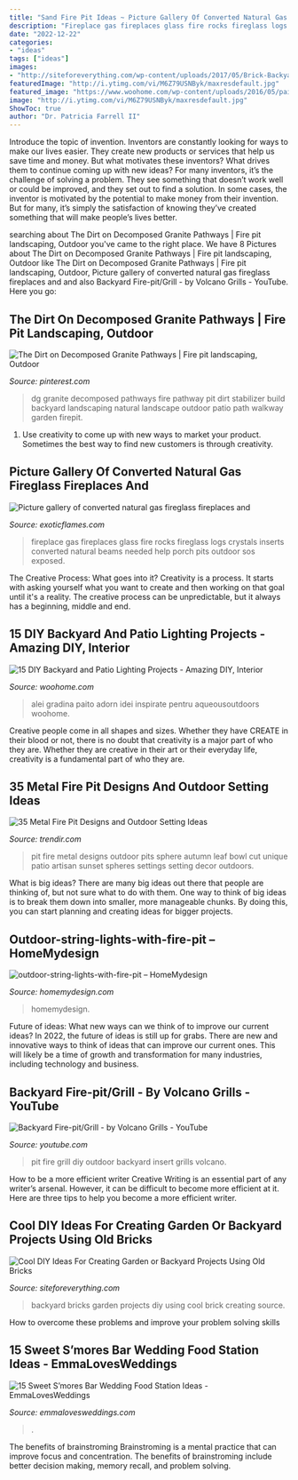 ```yaml
---
title: "Sand Fire Pit Ideas ~ Picture Gallery Of Converted Natural Gas Fireglass Fireplaces And"
description: "Fireplace gas fireplaces glass fire rocks fireglass logs crystals inserts converted natural beams needed help porch pits outdoor sos exposed"
date: "2022-12-22"
categories:
- "ideas"
tags: ["ideas"]
images:
- "http://siteforeverything.com/wp-content/uploads/2017/05/Brick-Backyard-12.jpg"
featuredImage: "http://i.ytimg.com/vi/M6Z79USNByk/maxresdefault.jpg"
featured_image: "https://www.woohome.com/wp-content/uploads/2016/05/paito-yard-lighting-summer-15.jpg"
image: "http://i.ytimg.com/vi/M6Z79USNByk/maxresdefault.jpg"
ShowToc: true
author: "Dr. Patricia Farrell II"
---
```



Introduce the topic of invention.
Inventors are constantly looking for ways to make our lives easier. They create new products or services that help us save time and money. But what motivates these inventors? What drives them to continue coming up with new ideas?
For many inventors, it’s the challenge of solving a problem. They see something that doesn’t work well or could be improved, and they set out to find a solution. In some cases, the inventor is motivated by the potential to make money from their invention. But for many, it’s simply the satisfaction of knowing they’ve created something that will make people’s lives better.

	

		
searching about The Dirt on Decomposed Granite Pathways | Fire pit landscaping, Outdoor you've came to the right place. We have 8 Pictures about The Dirt on Decomposed Granite Pathways | Fire pit landscaping, Outdoor like The Dirt on Decomposed Granite Pathways | Fire pit landscaping, Outdoor, Picture gallery of converted natural gas fireglass fireplaces and and also Backyard Fire-pit/Grill - by Volcano Grills - YouTube. Here you go:
		
    
## The Dirt On Decomposed Granite Pathways | Fire Pit Landscaping, Outdoor

<img loading=lazy src="https://i.pinimg.com/736x/2d/a8/7e/2da87e1bb089142558135a2972f62c65--decomposed-granite-pathways.jpg" onerror="this.onerror=null;this.src='https://tse2.mm.bing.net/th?id=OIP.s_p2hEB-K7xnksdPNByAfQHaHa&amp;pid=15.1';" alt="The Dirt on Decomposed Granite Pathways | Fire pit landscaping, Outdoor">

_Source: pinterest.com_

>dg granite decomposed pathways fire pathway pit dirt stabilizer build backyard landscaping natural landscape outdoor patio path walkway garden firepit. 

	

1. Use creativity to come up with new ways to market your product. Sometimes the best way to find new customers is through creativity.

    
## Picture Gallery Of Converted Natural Gas Fireglass Fireplaces And

<img loading=lazy src="http://www.exoticflames.com/fpl0007.jpg" onerror="this.onerror=null;this.src='https://tse1.mm.bing.net/th?id=OIP.v581xbxCmFKT97Jv8ATEbwHaHa&amp;pid=15.1';" alt="Picture gallery of converted natural gas fireglass fireplaces and">

_Source: exoticflames.com_

>fireplace gas fireplaces glass fire rocks fireglass logs crystals inserts converted natural beams needed help porch pits outdoor sos exposed. 

	

The Creative Process: What goes into it?
Creativity is a process. It starts with asking yourself what you want to create and then working on that goal until it's a reality. The creative process can be unpredictable, but it always has a beginning, middle and end.

    
## 15 DIY Backyard And Patio Lighting Projects - Amazing DIY, Interior

<img loading=lazy src="https://www.woohome.com/wp-content/uploads/2016/05/paito-yard-lighting-summer-15.jpg" onerror="this.onerror=null;this.src='https://tse3.mm.bing.net/th?id=OIP.q4_GaPhdceR_2AXNoWgTzgHaKa&amp;pid=15.1';" alt="15 DIY Backyard and Patio Lighting Projects - Amazing DIY, Interior">

_Source: woohome.com_

>alei gradina paito adorn idei inspirate pentru aqueousoutdoors woohome. 

	

Creative people come in all shapes and sizes. Whether they have CREATE in their blood or not, there is no doubt that creativity is a major part of who they are. Whether they are creative in their art or their everyday life, creativity is a fundamental part of who they are.

    
## 35 Metal Fire Pit Designs And Outdoor Setting Ideas

<img loading=lazy src="http://cdn.trendir.com/wp-content/uploads/old/archives/2015/10/22/autumn-leaf-fire-pit-sphere-melissa-crisp.jpg" onerror="this.onerror=null;this.src='https://tse3.mm.bing.net/th?id=OIP.B3i4y8YMfAi-fLrdqcVpHQHaFL&amp;pid=15.1';" alt="35 Metal Fire Pit Designs and Outdoor Setting Ideas">

_Source: trendir.com_

>pit fire metal designs outdoor pits sphere autumn leaf bowl cut unique patio artisan sunset spheres settings setting decor outdoors. 

	

What is big ideas?
There are many big ideas out there that people are thinking of, but not sure what to do with them. One way to think of big ideas is to break them down into smaller, more manageable chunks. By doing this, you can start planning and creating ideas for bigger projects.

    
## Outdoor-string-lights-with-fire-pit – HomeMydesign

<img loading=lazy src="https://homemydesign.com/wp-content/uploads/2019/06/outdoor-string-lights-with-fire-pit.jpg" onerror="this.onerror=null;this.src='https://tse2.mm.bing.net/th?id=OIP.vKxGI1wdmTUAbbTBGljFqQHaLG&amp;pid=15.1';" alt="outdoor-string-lights-with-fire-pit – HomeMydesign">

_Source: homemydesign.com_

>homemydesign. 

	

Future of ideas: What new ways can we think of to improve our current ideas?
In 2022, the future of ideas is still up for grabs. There are new and innovative ways to think of ideas that can improve our current ones. This will likely be a time of growth and transformation for many industries, including technology and business.

    
## Backyard Fire-pit/Grill - By Volcano Grills - YouTube

<img loading=lazy src="http://i.ytimg.com/vi/M6Z79USNByk/maxresdefault.jpg" onerror="this.onerror=null;this.src='https://tse4.mm.bing.net/th?id=OIP.e6vSXQRh-gdkryskMc68TwHaEK&amp;pid=15.1';" alt="Backyard Fire-pit/Grill - by Volcano Grills - YouTube">

_Source: youtube.com_

>pit fire grill diy outdoor backyard insert grills volcano. 

	

How to be a more efficient writer
Creative Writing is an essential part of any writer’s arsenal. However, it can be difficult to become more efficient at it. Here are three tips to help you become a more efficient writer.

    
## Cool DIY Ideas For Creating Garden Or Backyard Projects Using Old Bricks

<img loading=lazy src="http://siteforeverything.com/wp-content/uploads/2017/05/Brick-Backyard-12.jpg" onerror="this.onerror=null;this.src='https://tse2.mm.bing.net/th?id=OIP.cH9KZlgSUPGfCT3c9eUSCgHaLH&amp;pid=15.1';" alt="Cool DIY Ideas For Creating Garden or Backyard Projects Using Old Bricks">

_Source: siteforeverything.com_

>backyard bricks garden projects diy using cool brick creating source. 

	

How to overcome these problems and improve your problem solving skills
 

    
## 15 Sweet S’mores Bar Wedding Food Station Ideas - EmmaLovesWeddings

<img loading=lazy src="http://emmalovesweddings.com/wp-content/uploads/2017/12/S’mores-Bar-food-station-for-backyard-wedding-ideas.jpg" onerror="this.onerror=null;this.src='https://tse2.mm.bing.net/th?id=OIP.9Yz8fL5Hj4sUSDD_AhF2IAHaLI&amp;pid=15.1';" alt="15 Sweet S’mores Bar Wedding Food Station Ideas - EmmaLovesWeddings">

_Source: emmalovesweddings.com_

>. 

	

The benefits of brainstroming
Brainstroming is a mental practice that can improve focus and concentration. The benefits of brainstroming include better decision making, memory recall, and problem solving.

